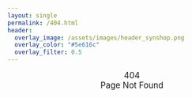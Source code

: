 ```yaml
---
layout: single
permalink: /404.html
header:
  overlay_image: /assets/images/header_synshop.png
  overlay_color: "#5e616c"
  overlay_filter: 0.5
---
```


<big><center>404</center></big>
<big><center>Page Not Found</center></big>